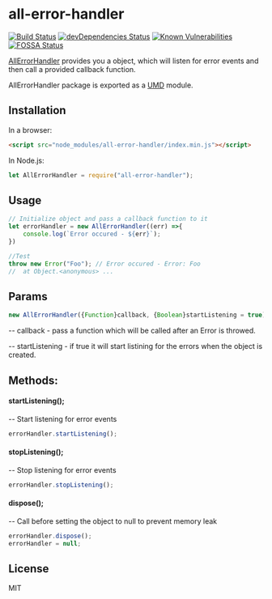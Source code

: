 # all-error-handler

[![Build Status](https://travis-ci.org/jkanchelov/all-error-handler.svg?branch=master)](https://travis-ci.org/jkanchelov/all-error-handler)
[![devDependencies Status](https://david-dm.org/jkanchelov/all-error-handler/dev-status.svg)](https://david-dm.org/jkanchelov/all-error-handler?type=dev) 
[![Known Vulnerabilities](https://snyk.io/test/github/jkanchelov/all-error-handler/badge.svg)](https://snyk.io/test/github/jkanchelov/all-error-handler)
[![FOSSA Status](https://app.fossa.io/api/projects/git%2Bgithub.com%2Fjkanchelov%2Fall-error-handler.svg?type=shield)](https://app.fossa.io/projects/git%2Bgithub.com%2Fjkanchelov%2Fall-error-handler?ref=badge_shield)

[АllЕrrorHandler](https://github.com/jkanchelov/all-error-handler) provides you a object, which will listen for error events and then call a provided callback function.

АllЕrrorHandler package is  exported as a [UMD](https://github.com/umdjs/umd) module.

## Installation

In a browser:
```html
<script src="node_modules/all-error-handler/index.min.js"></script>
```

In Node.js:
```js
let AllErrorHandler = require("all-error-handler");
```

## Usage
````js
// Initialize object and pass a callback function to it
let errorHandler = new AllErrorHandler((err) =>{
    console.log(`Error occured - ${err}`);
})

//Test
throw new Error("Foo"); // Error occured - Error: Foo 
//  at Object.<anonymous> ...
````

## Params
```js
new AllErrorHandler({Function}callback, {Boolean}startListening = true)
````
-- callback - pass a function which will be called after an Error is throwed.

-- startListening - if true it will start listining for the errors when the object is created. 

## Methods: 

####
#### startListening();
-- Start listening for error events 
```js
errorHandler.startListening();
````
#### stopListening();
-- Stop listening for error events
```js
errorHandler.stopListening();
````
#### dispose();
-- Call before setting the object to null to prevent memory leak 
```js
errorHandler.dispose();
errorHandler = null;
````


## License
MIT

